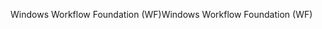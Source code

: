 <span data-ttu-id="3aacc-101">Windows Workflow Foundation (WF)</span><span class="sxs-lookup"><span data-stu-id="3aacc-101">Windows Workflow Foundation (WF)</span></span>